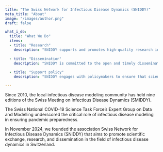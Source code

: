 ```yaml
---
title: "The Swiss Network for Infectious Disease Dynamics (SNIDDY)"
meta_title: "About"
image: "/images/author.png"
draft: false

what_i_do:
  title: "What We Do"
  items:
  - title: "Research"
    description: "SNIDDY supports and promotes high-quality research in infectious disease dynamics in or linked to Switzerland, spanning theoretical modeling, data analysis, and real-world applications. By fostering collaboration across disciplines and institutions, the network aims to advance understanding of disease transmission and inform effective public health interventions in Switzerland and beyond."
  
  - title: "Dissemination"
    description: "SNIDDY is committed to the open and timely dissemination of scientific knowledge. Through conferences such as the yearly SMIDDY, workshops, and public engagement, we aim to make infectious disease modeling insights accessible to researchers, decision-makers, and the broader public. Our goal is to enhance transparency, trust, and evidence-based communication during health crises and beyond."
  
  - title: "Support policy"
    description: "SNIDDY engages with policymakers to ensure that scientific evidence informs infectious disease preparedness and response. We provide expert guidance and promote the integration of modeling insights into national and regional health strategies. By maintaining active dialogue with authorities, we help bridge the gap between science and policy."

---
```


Since 2010, the local infectious disease modeling
community has held nine editions of the Swiss
Meeting on Infectious Disease Dynamics (SMIDDY).

The Swiss National COVID-19 Science Task Force’s
Expert Group on Data and Modelling underscored the
critical role of infectious disease modeling in ensuring
pandemic preparedness.

In November 2024, we founded the association Swiss
Network for Infectious Disease Dynamics (SNIDDY)
that aims to promote scientific exchange, research, and
dissemination in the field of infectious disease
dynamics in Switzerland.